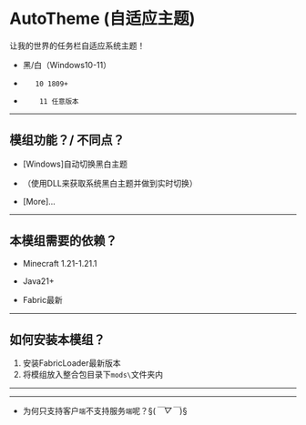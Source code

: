# AutoTheme (自适应主题)

让我的世界的任务栏自适应系统主题！
- 黑/白（Windows10-11）
+        10 1809+
-         11 任意版本

---

## 模组功能？/ 不同点？

- [Windows]自动切换黑白主题
+ （使用DLL来获取系统黑白主题并做到实时切换）
- [More]...

---

## 本模组需要的依赖？

- Minecraft 1.21-1.21.1
+ Java21+
- Fabric最新

---

## 如何安装本模组？

1. 安装FabricLoader最新版本
2. 将模组放入整合包目录下`mods\`文件夹内

---

---
- 为何只支持客户`端`不支持服务`端`呢？§(*￣▽￣*)§
